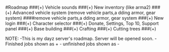 #Roadmap
###(+) Vehicle sounds
###(+) New inventory (like arma2)
###(+) Advanced vehicle system (remove vehicle parts,a dding armor, gear system)
####remove vehicle parts,a dding armor, gear system
###(+) New login
###(+) Character selector
###(+) Donate, Settings, Top 10, Support panel
###(+) Base building
###(+) Crafting
###(+) Cutting trees
###(+) 


NOTE: -This is my dayz server's roadmap. Server will be opened soon.
      - Finished jobs shown as +
      - unfinished jobs shown as -
